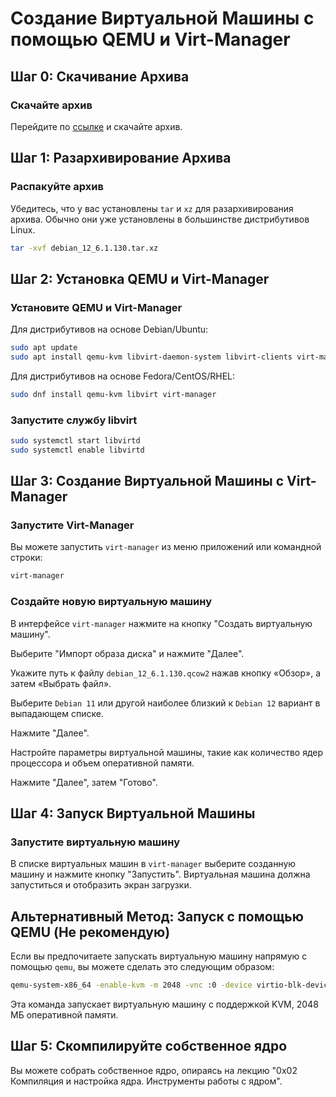# Создание Виртуальной Машины с помощью QEMU и Virt-Manager

## Шаг 0: Скачивание Архива

### Скачайте архив

Перейдите по [ссылке](https://drive.google.com/file/d/1PR166GsjU48tAmWT0s_UAM7OcUmrcze-/view?usp=sharing) и скачайте архив.

## Шаг 1: Разархивирование Архива

### Распакуйте архив

Убедитесь, что у вас установлены `tar` и `xz` для разархивирования архива. Обычно они уже установлены в большинстве дистрибутивов Linux.

```sh
tar -xvf debian_12_6.1.130.tar.xz
```

## Шаг 2: Установка QEMU и Virt-Manager

### Установите QEMU и Virt-Manager

Для дистрибутивов на основе Debian/Ubuntu:

```sh
sudo apt update
sudo apt install qemu-kvm libvirt-daemon-system libvirt-clients virt-manager
```

Для дистрибутивов на основе Fedora/CentOS/RHEL:

```sh
sudo dnf install qemu-kvm libvirt virt-manager
```

### Запустите службу libvirt

```sh
sudo systemctl start libvirtd
sudo systemctl enable libvirtd
```

## Шаг 3: Создание Виртуальной Машины с Virt-Manager

### Запустите Virt-Manager

Вы можете запустить `virt-manager` из меню приложений или командной строки:

```sh
virt-manager
```

### Создайте новую виртуальную машину

В интерфейсе `virt-manager` нажмите на кнопку "Создать виртуальную машину".

Выберите "Импорт образа диска" и нажмите "Далее".

Укажите путь к файлу `debian_12_6.1.130.qcow2` нажав кнопку «Обзор», а затем «Выбрать файл».

Выберите `Debian 11` или другой наиболее близкий к `Debian 12` вариант в выпадающем списке.

Нажмите "Далее".

Настройте параметры виртуальной машины, такие как количество ядер процессора и объем оперативной памяти.

Нажмите "Далее", затем "Готово".

## Шаг 4: Запуск Виртуальной Машины

### Запустите виртуальную машину

В списке виртуальных машин в `virt-manager` выберите созданную машину и нажмите кнопку "Запустить". Виртуальная машина должна запуститься и отобразить экран загрузки.

## Альтернативный Метод: Запуск с помощью QEMU (Не рекомендую)

Если вы предпочитаете запускать виртуальную машину напрямую с помощью `qemu`, вы можете сделать это следующим образом:

```sh
qemu-system-x86_64 -enable-kvm -m 2048 -vnc :0 -device virtio-blk-device,drive=hd0 -drive if=none,id=hd0,file=debian_12_6.1.130.qcow2,format=qcow2
```

Эта команда запускает виртуальную машину с поддержкой KVM, 2048 МБ оперативной памяти.

## Шаг 5: Скомпилируйте собственное ядро

Вы можете собрать собственное ядро, опираясь на лекцию "0x02 Компиляция и настройка ядра. Инструменты работы с ядром".
